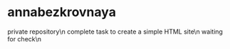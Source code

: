# annabezkrovnaya
private repository\n
complete task to create a simple HTML site\n
waiting for check\n
